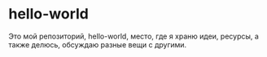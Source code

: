 # hello-world
Это мой репозиторий, hello-world, место, где я храню идеи, ресурсы, а также делюсь, обсуждаю разные вещи с другими.
